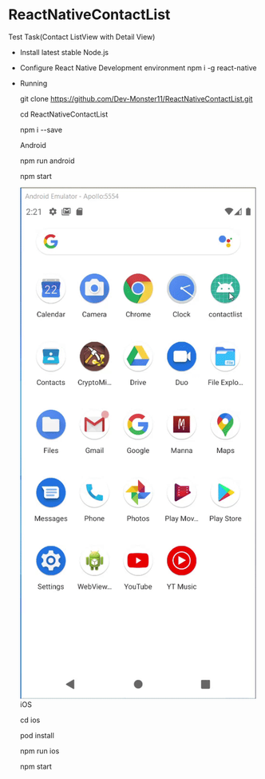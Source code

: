 # ReactNativeContactList

Test Task(Contact ListView with Detail View)

- Install latest stable Node.js
- Configure React Native Development environment
   npm i -g react-native
- Running

   git clone https://github.com/Dev-Monster11/ReactNativeContactList.git
   
   cd ReactNativeContactList
   
   npm i --save
   
   Android
   
   npm run android
   
   npm start
   
   <img src="./screenshots/android.gif" />
   iOS
   
   
   cd ios
   
   pod install
   
   npm run ios
   
   npm start

